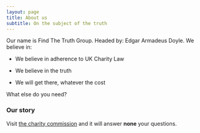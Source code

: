 ```yaml
---
layout: page
title: About us
subtitle: On the subject of the truth
---
```


Our name is Find The Truth Group.
Headed by: Edgar Armadeus Doyle. We believe in:

- We believe in adherence to UK Charity Law

- We believe in the truth 
 
- We will get there, whatever the cost

What else do you need?

### Our story

Visit [the charity commission](https://www.gov.uk/guidance/charity-commission-guidance) and it will answer **none** your questions.
